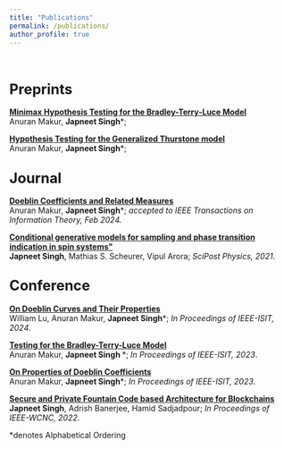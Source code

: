```yaml
---
title: "Publications"
permalink: /publications/
author_profile: true
---
```

<br>

## <big> **Preprints** </big>

<b>[Minimax Hypothesis Testing for the Bradley-Terry-Luce Model](http://japneet644.github.io/files/testing_of_BTL_model.pdf)</b> <br>
Anuran Makur, <b>Japneet Singh</b>*;

<b>[Hypothesis Testing for the Generalized Thurstone model](http://japneet644.github.io/files/TestingForThurstoneModel.pdf)</b> <br> 
Anuran Makur, <b>Japneet Singh</b>*;


## <big>**Journal** </big>

<b>[Doeblin Coefficients and Related Measures](https://arxiv.org/pdf/2309.08475.pdf)</b> <br> 
Anuran Makur, <b>Japneet Singh</b>*;
<i> accepted to IEEE Transactions on Information Theory, Feb 2024. </i>

<b>[Conditional generative models for sampling and phase transition indication in spin systems"](https://scipost.org/SciPostPhys.11.2.043)</b> <br> 
<b>Japneet Singh</b>, Mathias S. Scheurer, Vipul Arora;
<i>SciPost Physics, 2021</i>.



## <big> **Conference** </big>

<b>[On Doeblin Curves and Their Properties](https://ieeexplore.ieee.org/document/10619264)</b> <br> 
William Lu, Anuran Makur, <b>Japneet Singh</b>*;
<i>In Proceedings of IEEE-ISIT, 2024</i>.


<b>[Testing for the Bradley-Terry-Luce Model](https://ieeexplore.ieee.org/document/10206450)</b> <br> 
Anuran Makur, <b>Japneet Singh </b>*;
<i>In Proceedings of IEEE-ISIT, 2023</i>.

<b>[On Properties of Doeblin Coefficients](https://ieeexplore.ieee.org/document/10206767)</b> <br> 
Anuran Makur, <b>Japneet Singh</b>*;
<i>In Proceedings of IEEE-ISIT, 2023</i>.

<b>[Secure and Private Fountain Code based Architecture for Blockchains](https://ieeexplore.ieee.org/document/9771862)</b> <br> 
<b>Japneet Singh</b>, Adrish Banerjee, Hamid Sadjadpour;
<i>In Proceedings of IEEE-WCNC, 2022</i>.




*denotes Alphabetical Ordering 
